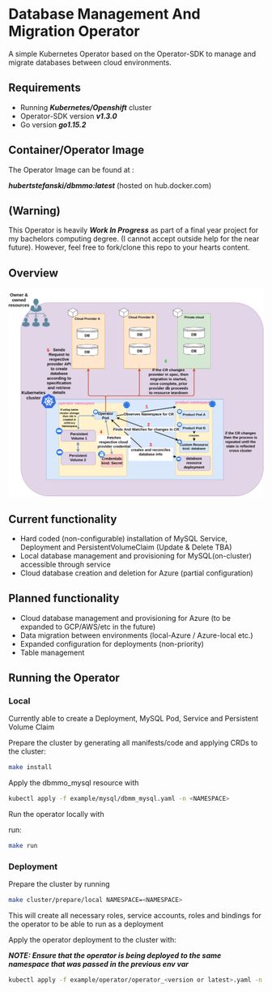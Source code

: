 # Database Management And Migration Operator

A simple Kubernetes Operator based on the Operator-SDK to manage and migrate databases between cloud environments.

## Requirements

- Running ***Kubernetes/Openshift*** cluster
- Operator-SDK version ***v1.3.0***
- Go version ***go1.15.2***

## Container/Operator Image

The Operator Image can be found at :

***hubertstefanski/dbmmo:latest*** (hosted on hub.docker.com)

## (Warning)

This Operator is heavily ***Work In Progress*** as part of a final year project for my bachelors computing degree.
(I cannot accept outside help for the near future). However, feel free to fork/clone this repo to your hearts content.

## Overview

![Operator Overview](documentation/images/operator-overview.png)

## Current functionality

- Hard coded (non-configurable) installation of MySQL Service, Deployment and PersistentVolumeClaim (Update & Delete
  TBA)
- Local database management and provisioning for MySQL(on-cluster) accessible through service
- Cloud database creation and deletion for Azure (partial configuration)

## Planned functionality

- Cloud database management and provisioning for Azure (to be expanded to GCP/AWS/etc in the future)
- Data migration between environments (local-Azure / Azure-local etc.)
- Expanded configuration for deployments (non-priority)
- Table management

## Running the Operator

### Local

Currently able to create a Deployment, MySQL Pod, Service and Persistent Volume Claim

Prepare the cluster by generating all manifests/code and applying CRDs to the cluster:

 ```bash
 make install
 ```

Apply the dbmmo_mysql resource with

```bash
kubectl apply -f example/mysql/dbmm_mysql.yaml -n <NAMESPACE>
```

Run the operator locally with

run:

```bash
make run
```

### Deployment

Prepare the cluster by running

```bash
make cluster/prepare/local NAMESPACE=<NAMESPACE>
 ```

This will create all necessary roles, service accounts, roles and bindings for the operator to be able to run as a
deployment

Apply the operator deployment to the cluster with:

***NOTE: Ensure that the operator is being deployed to the same namespace that was passed in the previous env var***

```bash
kubectl apply -f example/operator/operator_<version or latest>.yaml -n <NAMESPACE>
```

